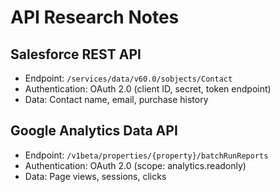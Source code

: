 # API Research Notes
## Salesforce REST API
- Endpoint: `/services/data/v60.0/sobjects/Contact`
- Authentication: OAuth 2.0 (client ID, secret, token endpoint)
- Data: Contact name, email, purchase history

## Google Analytics Data API
- Endpoint: `/v1beta/properties/{property}/batchRunReports`
- Authentication: OAuth 2.0 (scope: analytics.readonly)
- Data: Page views, sessions, clicks